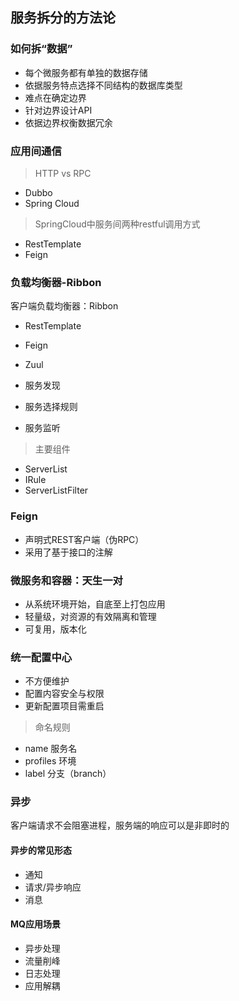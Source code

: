 ## 服务拆分的方法论

### 如何拆“数据”

* 每个微服务都有单独的数据存储
* 依据服务特点选择不同结构的数据库类型
* 难点在确定边界
* 针对边界设计API
* 依据边界权衡数据冗余

### 应用间通信

> HTTP vs RPC
* Dubbo
* Spring Cloud

> SpringCloud中服务间两种restful调用方式
* RestTemplate
* Feign

### 负载均衡器-Ribbon

客户端负载均衡器：Ribbon

* RestTemplate
* Feign
* Zuul

* 服务发现
* 服务选择规则
* 服务监听

> 主要组件

* ServerList
* IRule
* ServerListFilter

### Feign

* 声明式REST客户端（伪RPC）
* 采用了基于接口的注解

### 微服务和容器：天生一对

* 从系统环境开始，自底至上打包应用
* 轻量级，对资源的有效隔离和管理
* 可复用，版本化

### 统一配置中心

* 不方便维护
* 配置内容安全与权限
* 更新配置项目需重启

> 命名规则

* name 服务名
* profiles 环境
* label 分支（branch）

### 异步

客户端请求不会阻塞进程，服务端的响应可以是非即时的

#### 异步的常见形态

* 通知
* 请求/异步响应
* 消息

#### MQ应用场景

* 异步处理
* 流量削峰
* 日志处理
* 应用解耦

